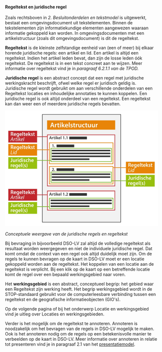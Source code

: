 ﻿#### Regeltekst en juridische regel

Zoals rechtsboven in *2. Besluitonderdelen en tekstmodel* is uitgewerkt, bestaat een omgevingsdocument 
uit tekstelementen. Binnen de tekstelementen zijn informatiekundige elementen aangewezen waaraan informatie 
gekoppeld kan worden. In omgevingsdocumenten met een artikelstructuur (zoals dit omgevingsdocument) is
dit de regeltekst.

**Regeltekst** is de kleinste zelfstandige eenheid van (een of meer) bij elkaar horende juridische 
regels: een artikel en lid. Een artikel is altijd een regeltekst. Indien het artikel leden bevat, 
dan zijn de losse leden óók regeltekst. De regeltekst is in een tekst concreet aan te wijzen. Meer 
informatie over regeltekst vind je in *paragraaf 6.2.1.1 van de TPOD.*

**Juridische regel** is een abstract concept dat een regel met juridische werkingskracht beschrijft, ofwel
welke regel er juridisch  geldig is. Juridische regel wordt gebruikt om aan verschillende onderdelen van 
een Regeltekst locaties en inhoudelijke annotaties te kunnen koppelen.
Een juridische regel is ook altijd onderdeel van een regeltekst. Een regeltekst kan dan weer een of meerdere 
juridische regels bevatten. 

![](media/3002ConceptweergaveJuridischeRegelEnRegeltekst.jpg)

*Conceptuele weergave van de juridische regels en regeltekst*


Bij bevraging in bijvoorbeeld DSO-LV zal altijd de volledige regeltekst als resultaat worden weergegeven 
en niet de individuele juridische regel. Dat komt omdat de context van een regel ook altijd duidelijk moet zijn. 
Om de regels te kunnen bevragen op de kaart in DSO-LV moet er een locatie gekoppeld worden aan de regeltekst. 
Het koppelen van een locatie aan de regeltekst is verplicht. Bij een klik op de kaart op een betreffende locatie
komt de regel over een bepaald werkingsgebied naar voren. 

Het **werkingsgebied** is een abstract, conceptueel begrip: het gebied waar een Regeltekst zijn werking heeft. Het begrip 
werkingsgebied wordt in de STOP-standaard gebruikt voor de computerleesbare verbinding tussen een regeltekst en de geografische
informatieobjecten (GIO's).

Op de volgende pagina of bij het onderwerp Locatie en werkingsgebied vind je uitleg over Locaties en werkingsgebieden.

Verder is het mogelijk om de regeltekst te annoteren. Annoteren is noodzakelijk om het bevragen van de regels in DSO-LV 
mogelijk te maken. Ook is het annoteren nodig om de regels op een betekenisvolle manier te verbeelden op de kaart in DSO-LV. 
Meer informatie over annoteren in relatie tot presenteren vind je in paragraaf 2.1 van het [presentatiemodel](https://geonovum.github.io/TPOD/Presentatiemodel/Presentatiemodel%20TPOD%20v1.0.pdf).
